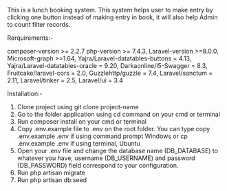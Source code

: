 This is a lunch booking system.
This system helps user to make entry by clicking one button instead of making entry in book, it will also help Admin to count filter records.

Rerquirements:-

composer-version >= 2.2.7
php-version >= 7.4.3,
Laravel-version >=8.0.0,
Microsoft-graph >=1.64,
Yajra/Laravel-datatables-buttons = 4.13,
Yajra/Laravel-datatables-oracle = 9.20,
Darkaonline/l5-Swagger = 8.3,
Fruitcake/laravel-cors = 2.0,
Guzzlehttp/guzzle = 7.4,
Laravel/sanctum = 2.11,
Laravel/tinker = 2.5,
Laravel/ui = 3.4

Installation:-

1. Clone project using git clone project-name
2. Go to the folder application using cd command on your cmd or terminal
3. Run composer install on your cmd or terminal
4. Copy .env.example file to .env on the root folder. You can type copy .env.example .env if using command prompt Windows or cp .env.example .env if using terminal, Ubuntu
5. Open your .env file and change the database name (DB_DATABASE) to whatever you have, username (DB_USERNAME) and password (DB_PASSWORD) field correspond to your configuration.
6. Run php artisan migrate
7. Run php artisan db:seed
